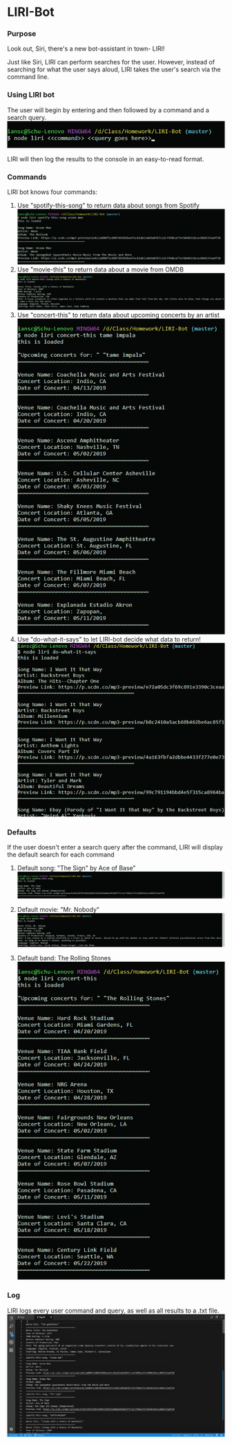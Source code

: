 # LIRI-Bot
### Purpose

Look out, Siri, there's a new bot-assistant in town- LIRI! 

Just like Siri, LIRI can perform searches for the user. However, instead of searching for what the user says aloud, LIRI takes the user's search via the command line. 

### Using LIRI bot

The user will begin by entering <node> and then <liri> followed by a command and a search query.
![command example](images/command_query.png)

LIRI will then log the results to the console in an easy-to-read format.

### Commands

LIRI bot knows four commands:
  1. Use "spotify-this-song" to return data about songs from Spotify
  ![spotify example](images/spotify-this-song.png)
  2. Use "movie-this" to return data about a movie from OMDB
  ![movie example](images/movie-this.png)
  3. Use "concert-this" to return data about upcoming concerts by an artist
  ![band example](images/concert-this.png)
  4. Use "do-what-it-says" to let LIRI-bot decide what data to return!
  ![what-it example](images/do-what-it-says.png)
  
### Defaults
  
If the user doesn't enter a search query after the command, LIRI will display the default search for each command
  1. Default song: "The Sign" by Ace of Base"
  ![spotify default](images/Default_Song.png)
  
  2. Default movie: "Mr. Nobody"
  ![movie default](images/Default_Movie.png)
  
  3. Default band: The Rolling Stones
  ![band default](images/default_band.png)

### Log

LIRI logs every user command and query, as well as all results to a .txt file. 
![log](images/log.txt.png)

